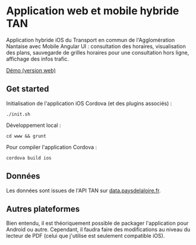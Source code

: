 # Application web et mobile hybride TAN

Application hybride iOS du Transport en commun de l'Agglomération Nantaise avec Mobile Angular UI : consultation des horaires, visualisation des plans, sauvegarde de grilles horaires pour une consultation hors ligne, affichage des infos trafic.   

[Démo (version web)](http://clementgarbay.fr/projects/tan/)

## Get started

Initialisation de l'application iOS Cordova (et des plugins associés) :  
```
./init.sh
```

Développement local :
```
cd www && grunt
```

Pour compiler l'application Cordova :
```
cordova build ios
```

## Données

Les données sont issues de l'API TAN sur [data.paysdelaloire.fr](http://data.paysdelaloire.fr).  

## Autres plateformes

Bien entendu, il est théoriquement possible de packager l'application pour Android ou autre. Cependant, il faudra faire des modifications au niveau du lecteur de PDF (celui que j'utilise est seulement compatible iOS).

